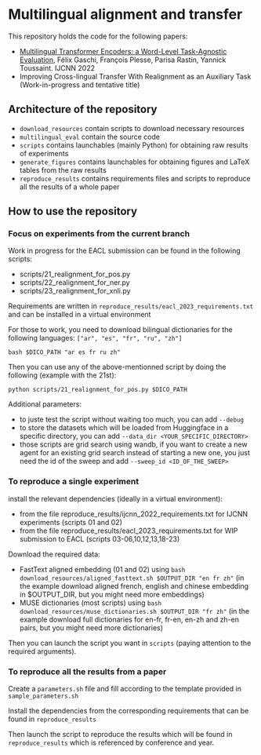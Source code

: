 # Multilingual alignment and transfer

This repository holds the code for the following papers:

- [Multilingual Transformer Encoders: a Word-Level Task-Agnostic Evaluation](https://arxiv.org/abs/2207.09076v1), Félix Gaschi, François Plesse, Parisa Rastin, Yannick Toussaint. IJCNN 2022
- Improving Cross-lingual Transfer With Realignment as an Auxiliary Task (Work-in-progress and tentative title)

## Architecture of the repository

- `download_resources` contain scripts to download necessary resources
- `multilingual_eval` contain the source code
- `scripts` contains launchables (mainly Python) for obtaining raw results of experiments
- `generate_figures` contains launchables for obtaining figures and LaTeX tables from the raw results 
- `reproduce_results` contains requirements files and scripts to reproduce all the results of a whole paper

## How to use the repository

### Focus on experiments from the current branch

Work in progress for the EACL submission can be found in the following scripts:

- scripts/21_realignment_for_pos.py
- scripts/22_realignment_for_ner.py
- scripts/23_realignment_for_xnli.py

Requirements are written in `reproduce_results/eacl_2023_requirements.txt` and can be installed in a virtual environment

For those to work, you need to download bilingual dictionaries for the following languages: `["ar", "es", "fr", "ru", "zh"]`

```{bash}
bash $DICO_PATH "ar es fr ru zh"
```

Then you can use any of the above-mentionned script by doing the following (example with the 21st):

```{bash}
python scripts/21_realignment_for_pos.py $DICO_PATH
```

Additional parameters:

- to juste test the script without waiting too much, you can add `--debug`
- to store the datasets which will be loaded from Huggingface in a specific directory, you can add `--data_dir <YOUR_SPECIFIC_DIRECTORY>`
- those scripts are grid search using wandb, if you want to create a new agent for an existing grid search instead of starting a new one, you just need the id of the sweep and add `--sweep_id <ID_OF_THE_SWEEP>`

### To reproduce a single experiment

install the relevant dependencies (ideally in a virtual environment):

- from the file reproduce_results/ijcnn_2022_requirements.txt for IJCNN experiments (scripts 01 and 02)
- from the file reproduce_results/eacl_2023_requirements.txt for WIP submission to EACL (scripts 03-06,10,12,13,18-23)

Download the required data:

- FastText aligned embedding (01 and 02) using `bash download_resources/aligned_fasttext.sh $OUTPUT_DIR "en fr zh"` (in the example download aligned french, english and chinese embedding in $OUTPUT_DIR, but you might need more embeddings)
- MUSE dictionaries (most scripts) using `bash download_resources/muse_dictionaries.sh $OUTPUT_DIR "fr zh"` (in the example download full dictionaries for en-fr, fr-en, en-zh and zh-en pairs, but you might need more dictionaries)

Then you can launch the script you want in `scripts` (paying attention to the required arguments).

### To reproduce all the results from a paper

Create a `parameters.sh` file and fill according to the template provided in `sample_parameters.sh`

Install the dependencies from the corresponding requirements that can be found in `reproduce_results`

Then launch the script to reproduce the results which will be found in `reproduce_results` which is referenced by conference and year.